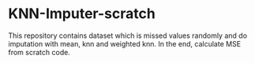 # KNN-Imputer-scratch
This repository contains dataset which is missed values randomly and do imputation with mean, knn and weighted knn. In the end, calculate MSE from scratch code.
